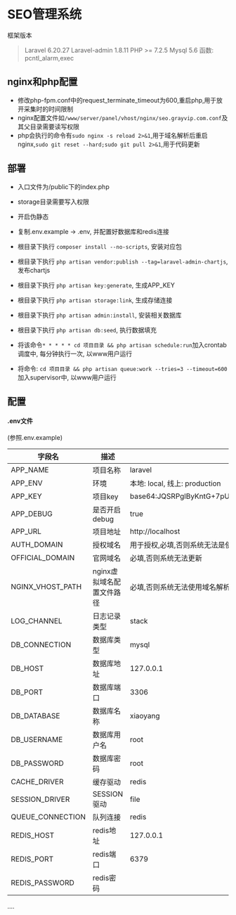 SEO管理系统
===============
框架版本
> Laravel 6.20.27
>Laravel-admin 1.8.11
> PHP >= 7.2.5
> Mysql 5.6
> 函数: pcntl_alarm,exec


## nginx和php配置
- 修改php-fpm.conf中的request_terminate_timeout为600,重启php,用于放开采集时的时间限制
-  nginx配置文件如`/www/server/panel/vhost/nginx/seo.grayvip.com.conf`及其父目录需要读写权限
- php会执行的命令有`sudo nginx -s reload 2>&1`,用于域名解析后重启nginx,`sudo git reset --hard;sudo git pull 2>&1`,用于代码更新

## 部署
- 入口文件为/public下的index.php

- storage目录需要写入权限

- 开启伪静态 

- 复制.env.example -> .env, 并配置好数据库和redis连接

- 根目录下执行 `composer install --no-scripts`, 安装对应包

- 根目录下执行 `php artisan vendor:publish --tag=laravel-admin-chartjs`, 发布chartjs

- 根目录下执行 `php artisan key:generate`, 生成APP_KEY

- 根目录下执行 `php artisan storage:link`, 生成存储连接

- 根目录下执行 `php artisan admin:install`, 安装相关数据库

- 根目录下执行 `php artisan db:seed`, 执行数据填充

- 将该命令`* * * * * cd 项目目录 && php artisan schedule:run`加入crontab调度中, 每分钟执行一次, 以www用户运行

- 将命令: `cd 项目目录 && php artisan queue:work --tries=3 --timeout=600` 加入supervisor中, 以www用户运行

## 配置
#### .env文件
(参照.env.example)

| 字段名  | 描述 | 例 |
| ------------- | ------------- | ------------- |
| APP_NAME  | 项目名称  | laravel  |
| APP_ENV  | 环境  | 本地: local, 线上: production  |
| APP_KEY  | 项目key  | base64:JQSRPglByKntG+7pUikfdFl1PhEhc1Pse2B9Ek543xU=  |
| APP_DEBUG  | 是否开启debug  | true  |
| APP_URL  | 项目地址  | http://localhost  |
| AUTH_DOMAIN  | 授权域名  |  用于授权,必填,否则系统无法是使用 |
| OFFICIAL_DOMAIN  | 官网域名  |  必填,否则系统无法更新 |
| NGINX_VHOST_PATH  | nginx虚拟域名配置文件路径  |  必填,否则系统无法使用域名解析 |
| LOG_CHANNEL  | 日志记录类型  | stack  |
| DB_CONNECTION  | 数据库类型  | mysql  |
| DB_HOST  | 数据库地址  | 127.0.0.1  |
| DB_PORT  | 数据库端口  | 3306  |
| DB_DATABASE  | 数据库名称  | xiaoyang  |
| DB_USERNAME  | 数据库用户名  | root  |
| DB_PASSWORD  | 数据库密码  | root  |
| CACHE_DRIVER  | 缓存驱动  | redis  |
| SESSION_DRIVER  | SESSION驱动  | file  |
| QUEUE_CONNECTION  | 队列连接  | redis  |
| REDIS_HOST  | redis地址  | 127.0.0.1  |
| REDIS_PORT  | redis端口  | 6379  |
| REDIS_PASSWORD  | redis密码  |   |
....
